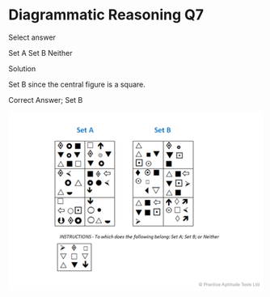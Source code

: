 # Diagrammatic Reasoning Q7

Select answer

 Set A
 Set B
 Neither

Solution

Set B since the central figure is a square.

Correct Answer; Set B

![da_7](../images/da_7.png)
